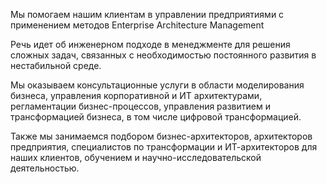Мы помогаем нашим клиентам в управлении предприятиями с применением методов Enterprise Architecture Management

Речь идет об инженерном подходе в менеджменте для решения сложных задач, связанных с необходимостью постоянного развития в нестабильной среде.

Мы оказываем консультационные услуги в области моделирования бизнеса, управления корпоративной и ИТ архитектурами, регламентации бизнес-процессов, управления развитием и трансформацией бизнеса, в том числе цифровой трансформацией. 

Также мы занимаемся подбором бизнес-архитекторов, архитекторов предприятия, специалистов по трансформации и ИТ-архитекторов для наших клиентов, обучением и научно-исследовательской деятельностью.
